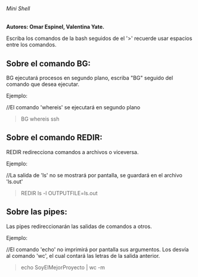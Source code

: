 ###### Mini Shell
**Autores: Omar Espinel, Valentina Yate.**

Escriba los comandos de la bash seguidos de el '>' recuerde usar espacios entre los comandos.

## Sobre el comando BG:
BG ejecutará procesos en segundo plano, escriba "BG" seguido del comando que desea ejecutar.

Ejemplo:

//El comando 'whereis' se ejecutará en segundo plano
>BG whereis ssh


## Sobre el comando REDIR:
REDIR redirecciona comandos a archivos o viceversa.

Ejemplo:

//La salida de 'ls' no se mostrará por pantalla, se guardará en el archivo 'ls.out'
>REDIR ls -l OUTPUTFILE=ls.out


## Sobre las pipes:
Las pipes redireccionarán las salidas de comandos a otros. 

Ejemplo:

//El comando 'echo' no imprimirá por pantalla sus argumentos. Los desvía al comando 'wc', el cual contará las letras de la salida anterior. 
>echo SoyElMejorProyecto | wc -m



